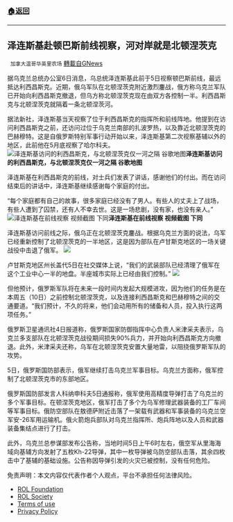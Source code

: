 ###  [:house:返回](README.md)
---


## 泽连斯基赴顿巴斯前线视察，河对岸就是北顿涅茨克
` 加拿大温哥华英里农场` [轉載自GNews](https://gnews.org/zh-hans/2675843/)

据乌克兰总统办公室6日消息，乌总统泽连斯基此前于5日视察顿巴斯前线，最远抵达利西昌斯克。近期，俄乌军队在北顿涅茨克附近激烈鏖战，俄方称乌克兰军队已开始向利西昌斯克撤退，但乌方称北顿涅茨克现在由双方各控制一半。利西昌斯克与北顿涅茨克就隔着一条北顿涅茨河。
 
据法新社，泽连斯基当天视察了位于利西昌斯克的指挥所和前线阵地。他提到在访问利西昌斯克之前，还访问过位于乌克兰南部的扎波罗热，以及靠近北顿涅茨克的巴赫穆特。这是自俄罗斯特别军事行动开始以来，泽连斯基第二次视察基辅以外的地区，此前他在5月底视察了哈尔科夫。![泽连斯基访问的利西昌斯克，与北顿涅茨克仅一河之隔 谷歌地图](https://n.sinaimg.cn/spider20220606/574/w1416h758/20220606/f25c-f5c7cce2e4cac53c6b72eeb542c144e0.jpg)**泽连斯基访问的利西昌斯克，与北顿涅茨克仅一河之隔 谷歌地图**
 
泽连斯基在利西昌斯克的前线，对士兵们发表了讲话，感谢他们的付出。而在访问结束后的讲话中，泽连斯基继续感谢每个家庭的付出。
 
“每个家庭都有自己的故事，很多家庭已经没有了男人。有些人的丈夫上了战场，有些人遭到了囚禁，还有人不幸去世。这是一场悲剧，没有家，也没有亲人。”![泽连斯基在前线视察 视频截图 下同](https://n.sinaimg.cn/spider20220606/51/w544h307/20220606/f8f0-29d44f60f823326983c1273990b6f170.jpg)**泽连斯基在前线视察 视频截图 下同**
 
泽连斯基访问前线之际，俄乌正在北顿涅茨克鏖战。根据乌克兰方面的说法，乌军已经重新控制了北顿涅茨克的一半地区，这是因为部队在卢甘斯克地区的一场关键战役中击退了俄军。
 ![](https://n.sinaimg.cn/spider20220606/485/w811h474/20220606/7cad-bd2d5bcac2436ceaa8f7e22ec08bf6c4.jpg) 

卢甘斯克地区州长盖代5日在社交媒体上说，“我们的武装部队已经清理了俄军在这个工业中心一半的地盘。半座城市实际上已经由我们控制。”
 ![](https://n.sinaimg.cn/spider20220606/41/w541h300/20220606/e441-ae52a1509465246f974866ec9da4e2e5.jpg) 

但他预计，俄罗斯军队将在未来一段时间内发起大规模进攻，因为他们的任务是在本周五（10日）之前控制北顿涅茨克，以及连接利西昌斯克和巴赫穆特之间的交通要道。“我们预计，不久的将来，他们会动用所有的储备和人员，投入执行这两项任务。”
 
俄罗斯卫星通讯社4日报道称，俄罗斯国家防御指挥中心负责人米津采夫表示，乌克兰多支部队在北顿涅茨克战役期间损失90%兵力，并开始向利西昌斯克方向撤退。此外，米津采夫还称，乌军在北顿涅茨克安置大量地雷，以阻挠俄罗斯军队的攻势。
 
5日，俄罗斯国防部表示，俄军继续打击乌克兰军事目标。乌克兰方面称，俄军控制了北顿涅茨克市的东部地区。
 
俄罗斯国防部发言人科纳申科夫5日通报称，俄军使用高精度导弹打击了乌克兰的多个军事目标。在顿涅茨克地区，俄军打击了多个为乌军修理武器装备的工厂车间等军事目标。俄防空部队在敖德萨附近击落了一架载有武器和军事装备的乌克兰空军安-26军用运输机。俄火箭炮兵部队对乌克兰指挥所、炮兵阵地以及人员和武器装备集结点进行了打击。
 
此外，乌克兰总参谋部发布公告称，当地时间5日上午6时左右，俄空军从里海海域向基辅方向发射了五枚Kh-22导弹，其中一枚导弹被乌防空部队击落，其余四枚击中了基辅的基础设施。公告称因导弹引发的火灾已被控制，没有任何危险。

免责声明：本文内容仅代表作者个人观点，平台不承担任何法律风险。
  
- [ROL Foundation](https://rolfoundation.org/)
- [ROL Society](https://rolsociety.org/)
- [Terms of use](https://gnews.org/terms-of-use-3/)
- [Privacy Policy](https://gnews.org/privacy-policy/)
